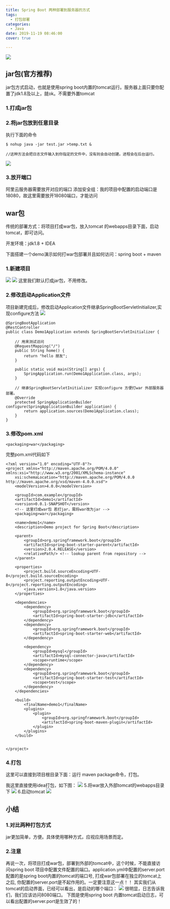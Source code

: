 ```yaml
---
title: Spring Boot 两种部署到服务器的方式
tags:
  - 打包部署
categories:
  - Java
date: 2019-11-19 08:46:00
cover: true

---
```


![](https://imgconvert.csdnimg.cn/aHR0cHM6Ly91cGxvYWQtaW1hZ2VzLmppYW5zaHUuaW8vdXBsb2FkX2ltYWdlcy8xMjU1MzI0OS0zOTkzMjE4ZjcwZmU0YzNjLmpwZw?x-oss-process=image/format,png)
<!-- more -->

## jar包(官方推荐)

jar包方式启动，也就是使用spring boot内置的tomcat运行。服务器上面只要你配置了jdk1.8及以上，就ok。不需要外置tomcat 

### 1.打成jar包

### 2.将jar包放到任意目录
执行下面的命令
```
$ nohup java -jar test.jar >temp.txt &

//这种方法会把日志文件输入到你指定的文件中，没有则会自动创建。进程会在后台运行。
```
![](https://imgconvert.csdnimg.cn/aHR0cHM6Ly91cGxvYWQtaW1hZ2VzLmppYW5zaHUuaW8vdXBsb2FkX2ltYWdlcy8xMjU1MzI0OS04NTNjYTcxMDAzNWQ4ZTg3LnBuZw?x-oss-process=image/format,png )
### 3.放开端口
阿里云服务器需要放开对应的端口
添加安全组：我的项目中配置的启动端口是18080，故这里需要放开18080端口，才能访问 

## war包
传统的部署方式：将项目打成war包，放入tomcat 的webapps目录下面，启动tomcat，即可访问。

开发环境：jdk1.8 + IDEA

下面搭建一个demo演示如何打war包部署并且如何访问：spring boot + maven

### 1.新建项目
![](https://imgconvert.csdnimg.cn/aHR0cHM6Ly91cGxvYWQtaW1hZ2VzLmppYW5zaHUuaW8vdXBsb2FkX2ltYWdlcy8xMjU1MzI0OS1kNmUzY2EwZjYyOTkyOTkzLnBuZw?x-oss-process=image/format,png )
![](https://imgconvert.csdnimg.cn/aHR0cHM6Ly91cGxvYWQtaW1hZ2VzLmppYW5zaHUuaW8vdXBsb2FkX2ltYWdlcy8xMjU1MzI0OS00YjhiMWRkYTIyYjU0ZDUyLnBuZw?x-oss-process=image/format,png )
这里我们默认打成jar包，不用修改。

### 2.修改启动Application文件
项目新建完成后，修改启动Application文件继承SpringBootServletInitializer,实现configure方法 
![](https://imgconvert.csdnimg.cn/aHR0cHM6Ly91cGxvYWQtaW1hZ2VzLmppYW5zaHUuaW8vdXBsb2FkX2ltYWdlcy8xMjU1MzI0OS01NjA3MDQ3ZTI4ZTY3ZGI2LnBuZw?x-oss-process=image/format,png )
```
@SpringBootApplication
@RestController
public class Demo1Application extends SpringBootServletInitializer {

    // 用来测试访问
    @RequestMapping("/")
    public String home() {
        return "hello 朋友";
    }

    public static void main(String[] args) {
        SpringApplication.run(Demo1Application.class, args);
    }

    // 继承SpringBootServletInitializer 实现configure 方便打war 外部服务器部署。
    @Override
    protected SpringApplicationBuilder configure(SpringApplicationBuilder application) {
        return application.sources(Demo1Application.class);
    }
}

```
### 3.修改pom.xml
```
<packaging>war</packaging>
```
完整pom.xml代码如下
```
<?xml version="1.0" encoding="UTF-8"?>
<project xmlns="http://maven.apache.org/POM/4.0.0" xmlns:xsi="http://www.w3.org/2001/XMLSchema-instance"
    xsi:schemaLocation="http://maven.apache.org/POM/4.0.0 http://maven.apache.org/xsd/maven-4.0.0.xsd">
    <modelVersion>4.0.0</modelVersion>

    <groupId>com.example</groupId>
    <artifactId>demo1</artifactId>
    <version>0.0.1-SNAPSHOT</version>
    <!-- 这里打成war包 若打jar，需将war改为jar -->
    <packaging>war</packaging>

    <name>demo1</name>
    <description>Demo project for Spring Boot</description>

    <parent>
        <groupId>org.springframework.boot</groupId>
        <artifactId>spring-boot-starter-parent</artifactId>
        <version>2.0.4.RELEASE</version>
        <relativePath/> <!-- lookup parent from repository -->
    </parent>

    <properties>
        <project.build.sourceEncoding>UTF-8</project.build.sourceEncoding>
        <project.reporting.outputEncoding>UTF-8</project.reporting.outputEncoding>
        <java.version>1.8</java.version>
    </properties>

    <dependencies>
        <dependency>
            <groupId>org.springframework.boot</groupId>
            <artifactId>spring-boot-starter-jdbc</artifactId>
        </dependency>
        <dependency>
            <groupId>org.springframework.boot</groupId>
            <artifactId>spring-boot-starter-web</artifactId>
        </dependency>

        <dependency>
            <groupId>mysql</groupId>
            <artifactId>mysql-connector-java</artifactId>
            <scope>runtime</scope>
        </dependency>
        <dependency>
            <groupId>org.springframework.boot</groupId>
            <artifactId>spring-boot-starter-test</artifactId>
            <scope>test</scope>
        </dependency>
    </dependencies>

    <build>
        <finalName>demo1</finalName>
        <plugins>
            <plugin>
                <groupId>org.springframework.boot</groupId>
                <artifactId>spring-boot-maven-plugin</artifactId>
            </plugin>
        </plugins>
    </build>


</project>

```
### 4.打包

这里可以直接到项目根目录下面：运行 maven package命令，打包。

我这里直接使用idea打包，如下图： 
![](https://imgconvert.csdnimg.cn/aHR0cHM6Ly91cGxvYWQtaW1hZ2VzLmppYW5zaHUuaW8vdXBsb2FkX2ltYWdlcy8xMjU1MzI0OS1jMWIzMDgwMTdhMWE5YWViLnBuZw?x-oss-process=image/format,png)
5.将war放入外部tomcat的webapps目录下 
![](https://imgconvert.csdnimg.cn/aHR0cHM6Ly91cGxvYWQtaW1hZ2VzLmppYW5zaHUuaW8vdXBsb2FkX2ltYWdlcy8xMjU1MzI0OS0zMWZkZjIzZWYwODRjNmM2LnBuZw?x-oss-process=image/format,png)
6.启动tomcat 
![](https://imgconvert.csdnimg.cn/aHR0cHM6Ly91cGxvYWQtaW1hZ2VzLmppYW5zaHUuaW8vdXBsb2FkX2ltYWdlcy8xMjU1MzI0OS04Y2M1ZDFkMTZhNTljZDQ4LnBuZw?x-oss-process=image/format,png )
## 小结 

### 1.对比两种打包方式
jar更加简单，方便。具体使用哪种方式，应视应用场景而定。

### 2.注意
再说一次，将项目打成war包，部署到外部的tomcat中，这个时候，不能直接访问spring boot 项目中配置文件配置的端口。application.yml中配置的server.port配置的是spring boot内置的tomcat的端口号, 打成war包部署在独立的tomcat上之后, 你配置的server.port是不起作用的。一定要注意这一点！！
其实我们从tomcat的启动界面，已经可以看出，是启动的哪个端口： 
![](https://imgconvert.csdnimg.cn/aHR0cHM6Ly91cGxvYWQtaW1hZ2VzLmppYW5zaHUuaW8vdXBsb2FkX2ltYWdlcy8xMjU1MzI0OS0wNGQ3YzI2YmY0NTRiNDAzLnBuZw?x-oss-process=image/format,png )
很明显，日志告诉我们，我们应该访问8080端口。
下图是使用spring boot 内置tomcat启动日志，可以看出配置的server.port是生效了的！
